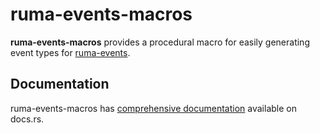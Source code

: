 # ruma-events-macros

**ruma-events-macros** provides a procedural macro for easily generating event types for [ruma-events](https://github.com/ruma/ruma-events).

## Documentation

ruma-events-macros has [comprehensive documentation](https://docs.rs/ruma-events-macros) available on docs.rs.
